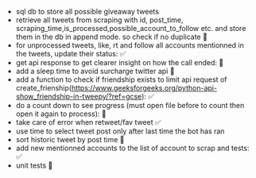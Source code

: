 - sql db to store all possible giveaway tweets
- retrieve all tweets from scraping with id, post_time, scraping_time,is_processed,possible_account_to_follow etc. and store them in the db in append mode. so check if no duplicate 🚧
- for unprocessed tweets, like, rt and follow all accounts mentionned in the tweets, update their status: ✅
- get api response to get clearer insight on how the call ended: 🚧
- add a sleep time to avoid surcharge twitter api 🚧
- add a function to check if friendship exists to limit api request of create_frienship(https://www.geeksforgeeks.org/python-api-show_friendship-in-tweepy/?ref=gcse): ✅
- do a count down to see progress (must open file before to count then open it again to process): 🚧
- take care of error when retweet/fav tweet ✅
- use time to select tweet post only after last time the bot has ran
- sort historic tweet by post time 🚧
- add new mentionned accounts to the list of account to scrap and tests: ✅
- unit tests 🚧